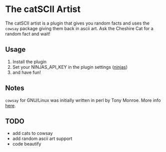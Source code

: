 # The catSCII Artist

The catSCII artist is a plugin that gives you random facts and uses the `cowsay` package giving them back in ascii art.
Ask the Cheshire Cat for a random fact and wait!

## Usage

1. Install the plugin
2. Set your NINJAS_API_KEY in the plugin settings ([ninjas](https://api-ninjas.com))
3. and have fun!

## Notes

`cowsay` for GNU/Linux was initially written in perl by Tony Monroe. More info [here](https://en.wikipedia.org/wiki/Cowsay).

## TODO

- add cats to cowsay
- add random ascii art support
- code beautify

